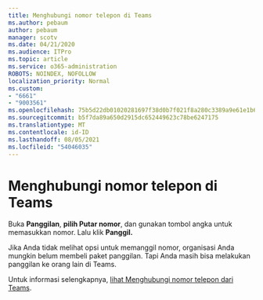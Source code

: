 ```yaml
---
title: Menghubungi nomor telepon di Teams
ms.author: pebaum
author: pebaum
manager: scotv
ms.date: 04/21/2020
ms.audience: ITPro
ms.topic: article
ms.service: o365-administration
ROBOTS: NOINDEX, NOFOLLOW
localization_priority: Normal
ms.custom:
- "6661"
- "9003561"
ms.openlocfilehash: 75b5d22db01020281697f38d0b7f021f8a280c3389a9e61e1b69d9b002cb8d6e
ms.sourcegitcommit: b5f7da89a650d2915dc652449623c78be6247175
ms.translationtype: MT
ms.contentlocale: id-ID
ms.lasthandoff: 08/05/2021
ms.locfileid: "54046035"
---
```

# <a name="call-a-phone-number-in-teams"></a>Menghubungi nomor telepon di Teams

Buka  **Panggilan**,  **pilih Putar nomor**, dan gunakan tombol angka untuk memasukkan nomor. Lalu klik **Panggil.**

Jika Anda tidak melihat opsi untuk memanggil nomor, organisasi Anda mungkin belum membeli paket panggilan. Tapi Anda masih bisa melakukan panggilan ke orang lain di Teams.  

Untuk informasi selengkapnya, [lihat Menghubungi nomor telepon dari Teams](https://support.microsoft.com/office/20d24ace-2851-4c29-8441-30dd2a5cf078).
